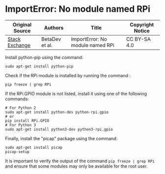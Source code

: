 # ImportError: No module named RPi

| Original Source                                                                                         | Authors        | Title                            | Copyright Notice |
| ------------------------------------------------------------------------------------------------------- | -------------- | -------------------------------- | ---------------- |
| [Stack Exchange](https://raspberrypi.stackexchange.com/questions/60774/importerror-no-module-named-rpi) | BetaDev et al. | ImportError: No module named RPi | CC BY-SA 4.0     |


Install python-pip using the command:
```shell
sudo apt-get install python-pip
```
Check if the RPi module is installed by running the command :
```shell
pip freeze | grep RPi
```
If the RPi.GPIO module is not listed, install it using one of the following commands:
```shell
# For Python 2
sudo apt-get install python-dev python-rpi.gpio
# or
pip install RPi.GPIO
# For Python 3
sudo apt-get install python3-dev python3-rpi.gpio
```
Finally, install the "picap" package using the command:
```shell
sudo apt-get install picap
picap-setup
```
It is important to verify the output of the command `pip freeze | grep RPi` and ensure that some modules may only be available for the root user. 